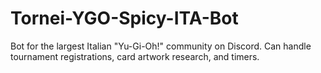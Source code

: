 # Tornei-YGO-Spicy-ITA-Bot
Bot for the largest Italian "Yu-Gi-Oh!" community on Discord. Can handle tournament registrations, card artwork research, and timers.
